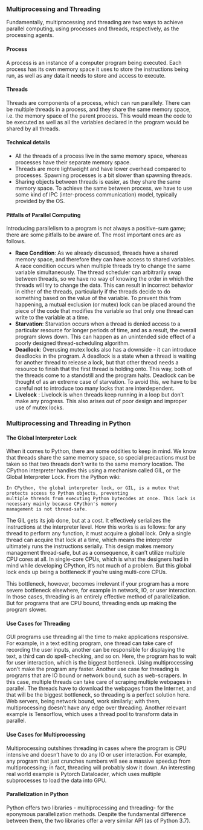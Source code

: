 
### Multiprocessing and Threading
Fundamentally, multiprocessing and threading are two ways to achieve parallel computing, using processes and threads, respectively, as the processing agents.

#### Process
A process is an instance of a computer program being executed. Each process has its own memory space it uses to store the instructions being run, as well as any data it needs to store and access to execute.

#### Threads
Threads are components of a process, which can run parallely. There can be multiple threads in a process, and they share the same memory space, i.e. the memory space of the parent process. This would mean the code to be executed as well as all the variables declared in the program would be shared by all threads.

#### Technical details
- All the threads of a process live in the same memory space, whereas processes have their separate memory space.
- Threads are more lightweight and have lower overhead compared to processes. Spawning processes is a bit slower than spawning threads.
- Sharing objects between threads is easier, as they share the same memory space. To achieve the same between process, we have to use some kind of IPC (inter-process communication) model, typically provided by the OS.

#### Pitfalls of Parallel Computing
Introducing parallelism to a program is not always a positive-sum game; there are some pitfalls to be aware of. The most important ones are as follows.
- **Race Condition**: As we already discussed, threads have a shared memory space, and therefore they can have access to shared variables. A race condition occurs when multiple threads try to change the same variable simultaneously. The thread scheduler can arbitrarily swap between threads, so we have no way of knowing the order in which the threads will try to change the data. This can result in incorrect behavior in either of the threads, particularly if the threads decide to do something based on the value of the variable. To prevent this from happening, a mutual exclusion (or mutex) lock can be placed around the piece of the code that modifies the variable so that only one thread can write to the variable at a time.
- **Starvation**: Starvation occurs when a thread is denied access to a particular resource for longer periods of time, and as a result, the overall program slows down. This can happen as an unintended side effect of a poorly designed thread-scheduling algorithm.
- **Deadlock**: Overusing mutex locks also has a downside - it can introduce deadlocks in the program. A deadlock is a state when a thread is waiting for another thread to release a lock, but that other thread needs a resource to finish that the first thread is holding onto. This way, both of the threads come to a standstill and the program halts. Deadlock can be thought of as an extreme case of starvation. To avoid this, we have to be careful not to introduce too many locks that are interdependent.
- **Livelock** : Livelock is when threads keep running in a loop but don’t make any progress. This also arises out of poor design and improper use of mutex locks.

### Multiprocessing and Threading in Python
#### The Global Interpreter Lock
When it comes to Python, there are some oddities to keep in mind. We know that threads share the same memory space, so special precautions must be taken so that two threads don’t write to the same memory location. The CPython interpreter handles this using a mechanism called GIL, or the Global Interpreter Lock.
From the Python wiki:

    In CPython, the global interpreter lock, or GIL, is a mutex that protects access to Python objects, preventing 
    multiple threads from executing Python bytecodes at once. This lock is necessary mainly because CPython's memory 
    management is not thread-safe.

The GIL gets its job done, but at a cost. It effectively serializes the instructions at the interpreter level. How this works is as follows: for any thread to perform any function, it must acquire a global lock. Only a single thread can acquire that lock at a time, which means the interpreter ultimately runs the instructions serially. This design makes memory management thread-safe, but as a consequence, it can’t utilize multiple CPU cores at all. In single-core CPUs, which is what the designers had in mind while developing CPython, it’s not much of a problem. But this global lock ends up being a bottleneck if you’re using multi-core CPUs.

This bottleneck, however, becomes irrelevant if your program has a more severe bottleneck elsewhere, for example in network, IO, or user interaction. In those cases, threading is an entirely effective method of parallelization. But for programs that are CPU bound, threading ends up making the program slower.

#### Use Cases for Threading
GUI programs use threading all the time to make applications responsive. For example, in a text editing program, one thread can take care of recording the user inputs, another can be responsible for displaying the text, a third can do spell-checking, and so on. Here, the program has to wait for user interaction, which is the biggest bottleneck. Using multiprocessing won’t make the program any faster.
Another use case for threading is programs that are IO bound or network bound, such as web-scrapers. In this case, multiple threads can take care of scraping multiple webpages in parallel. The threads have to download the webpages from the Internet, and that will be the biggest bottleneck, so threading is a perfect solution here. Web servers, being network bound, work similarly; with them, multiprocessing doesn’t have any edge over threading. Another relevant example is Tensorflow, which uses a thread pool to transform data in parallel.

#### Use Cases for Multiprocessing
Multiprocessing outshines threading in cases where the program is CPU intensive and doesn’t have to do any IO or user interaction. For example, any program that just crunches numbers will see a massive speedup from multiprocessing; in fact, threading will probably slow it down. An interesting real world example is Pytorch Dataloader, which uses multiple subprocesses to load the data into GPU.

#### Parallelization in Python
Python offers two libraries - multiprocessing and threading- for the eponymous parallelization methods. Despite the fundamental difference between them, the two libraries offer a very similar API (as of Python 3.7).
